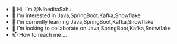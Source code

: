 - 👋 Hi, I’m @NibeditaSahu
- 👀 I’m interested in Java,SpringBoot,Kafka,Snowflake
- 🌱 I’m currently learning Java,SpringBoot,Kafka,Snowflake
- 💞️ I’m looking to collaborate on Java,SpringBoot,Kafka,Snowflake
- 📫 How to reach me ...

<!---
NibeditaSahu/NibeditaSahu is a ✨ special ✨ repository because its `README.md` (this file) appears on your GitHub profile.
You can click the Preview link to take a look at your changes.
--->
